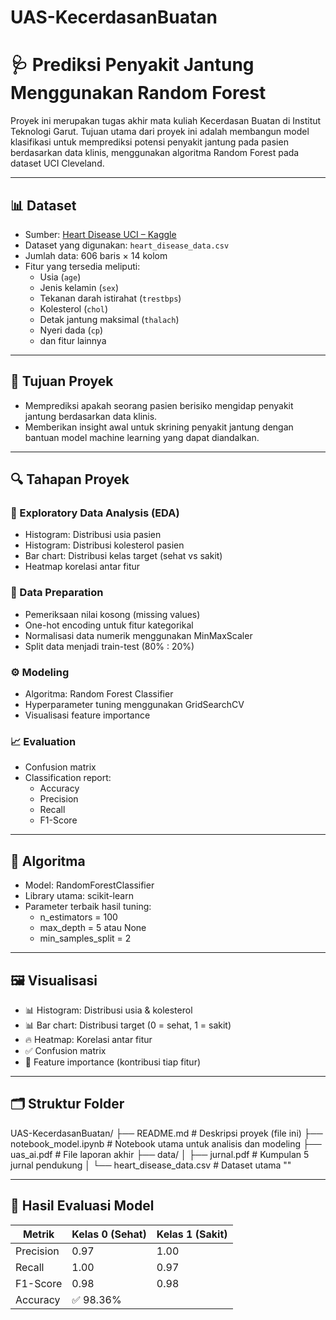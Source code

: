 # UAS-KecerdasanBuatan

# 🩺 Prediksi Penyakit Jantung Menggunakan Random Forest

Proyek ini merupakan tugas akhir mata kuliah Kecerdasan Buatan di Institut Teknologi Garut. Tujuan utama dari proyek ini adalah membangun model klasifikasi untuk memprediksi potensi penyakit jantung pada pasien berdasarkan data klinis, menggunakan algoritma Random Forest pada dataset UCI Cleveland.

---

## 📊 Dataset

- Sumber: [Heart Disease UCI – Kaggle](https://www.kaggle.com/datasets/johnsmith88/heart-disease-dataset)
- Dataset yang digunakan: `heart_disease_data.csv`
- Jumlah data: 606 baris × 14 kolom
- Fitur yang tersedia meliputi:
  - Usia (`age`)
  - Jenis kelamin (`sex`)
  - Tekanan darah istirahat (`trestbps`)
  - Kolesterol (`chol`)
  - Detak jantung maksimal (`thalach`)
  - Nyeri dada (`cp`)
  - dan fitur lainnya

---

## 🎯 Tujuan Proyek

- Memprediksi apakah seorang pasien berisiko mengidap penyakit jantung berdasarkan data klinis.
- Memberikan insight awal untuk skrining penyakit jantung dengan bantuan model machine learning yang dapat diandalkan.

---

## 🔍 Tahapan Proyek

### 🧪 Exploratory Data Analysis (EDA)
- Histogram: Distribusi usia pasien
- Histogram: Distribusi kolesterol pasien
- Bar chart: Distribusi kelas target (sehat vs sakit)
- Heatmap korelasi antar fitur

### 🧹 Data Preparation
- Pemeriksaan nilai kosong (missing values)
- One-hot encoding untuk fitur kategorikal
- Normalisasi data numerik menggunakan MinMaxScaler
- Split data menjadi train-test (80% : 20%)

### ⚙️ Modeling
- Algoritma: Random Forest Classifier
- Hyperparameter tuning menggunakan GridSearchCV
- Visualisasi feature importance

### 📈 Evaluation
- Confusion matrix
- Classification report:
  - Accuracy
  - Precision
  - Recall
  - F1-Score

---

## 🧠 Algoritma

- Model: RandomForestClassifier
- Library utama: scikit-learn
- Parameter terbaik hasil tuning:
  - n_estimators = 100
  - max_depth = 5 atau None
  - min_samples_split = 2

---

## 🖼️ Visualisasi

- 📊 Histogram: Distribusi usia & kolesterol
- 📊 Bar chart: Distribusi target (0 = sehat, 1 = sakit)
- 🔥 Heatmap: Korelasi antar fitur
- ✅ Confusion matrix
- 🌿 Feature importance (kontribusi tiap fitur)

---

## 🗂️ Struktur Folder

UAS-KecerdasanBuatan/
├── README.md # Deskripsi proyek (file ini)
├── notebook_model.ipynb # Notebook utama untuk analisis dan modeling
├── uas_ai.pdf # File laporan akhir
├── data/
│ ├── jurnal.pdf # Kumpulan 5 jurnal pendukung
│ └── heart_disease_data.csv # Dataset utama
""

---

## 🧾 Hasil Evaluasi Model

| Metrik        | Kelas 0 (Sehat) | Kelas 1 (Sakit) |
|---------------|------------------|------------------|
| Precision     | 0.97             | 1.00             |
| Recall        | 1.00             | 0.97             |
| F1-Score      | 0.98             | 0.98             |
| Accuracy      | ✅ 98.36%         |
